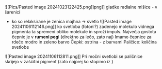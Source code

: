 ![[Pics/Pasted image 20241023122425.png]]png]]
gladke radialne mišice - v šarenici
- ko so relaksirane je zenica majhna $\rightarrow$ svetlo
![[Pasted image 20241106112146.png]]
ko svetloba (fotoni?) zadenejo molekulo vidnega pigmenta ta spremeni obliko molekule in sproži impuls. Največja gostota čepnic je v **rumeni pegi** (direktno za lečo, zato naj) Imamo čepnice za rdečo modro in zeleno barvo 
Čepki: ostrina - z barvami
Paličice: količina svetlobe

![[Pasted image 20241106112811.png]]
Pri močni svetlobi se paličnice skrijejo v zaščitni pigment (zato najprej ko stopimo iz )